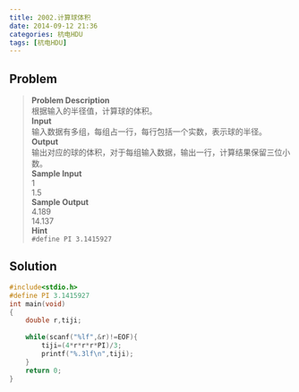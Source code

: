 ```yaml
---
title: 2002.计算球体积
date: 2014-09-12 21:36
categories: 杭电HDU
tags: [杭电HDU]
---
```

## Problem
>**Problem Description**  
根据输入的半径值，计算球的体积。  
**Input**  
输入数据有多组，每组占一行，每行包括一个实数，表示球的半径。  
**Output**  
输出对应的球的体积，对于每组输入数据，输出一行，计算结果保留三位小数。  
**Sample Input**  
1  
1.5  
**Sample Output**  
4.189  
14.137  
**Hint**  
```#define PI 3.1415927```  

## Solution
```cpp
#include<stdio.h>
#define PI 3.1415927
int main(void)
{
    double r,tiji;
    
    while(scanf("%lf",&r)!=EOF){
        tiji=(4*r*r*r*PI)/3;
        printf("%.3lf\n",tiji);
    }
    return 0;
}
```